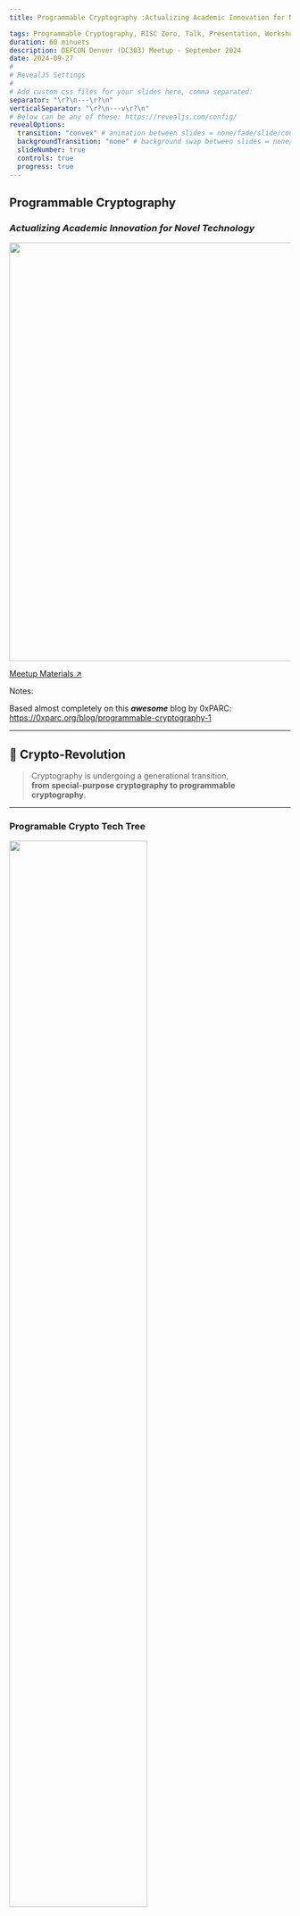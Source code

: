 ```yaml
---
title: Programmable Cryptography :Actualizing Academic Innovation for Novel Technology</em>

tags: Programmable Cryptography, RISC Zero, Talk, Presentation, Workshop, zkVM, Steel, EVM, Hackathon, Zero Knowledge Proof, Applied Cryptography, Rust,
duration: 60 minuets
description: DEFCON Denver (DC303) Meetup - September 2024
date: 2024-09-27
#
# RevealJS Settings
#
# Add custom css files for your slides here, comma separated:
separator: "\r?\n---\r?\n"
verticalSeparator: "\r?\n---v\r?\n"
# Below can be any of these: https://revealjs.com/config/
revealOptions:
  transition: "convex" # animation between slides = none/fade/slide/convex/concave/zoom
  backgroundTransition: "none" # background swap between slides = none/fade/slide/convex/concave/zoom
  slideNumber: true
  controls: true
  progress: true
---
```


<link rel="stylesheet" href="/tools/styles/r0-theme.css">

<section data-background-opacity=0.3>

# Programmable Cryptography

### _Actualizing Academic Innovation for Novel Technology_

<img rounded style="width: 750px; object-fit: cover;" src="./img/pc_tech_tree.png" />

<!-- FIXME: Math doesn't render offline! jsdeliver hard coded.-->

<a target="_blank" href="https://nuke-web3.github.io/book/risc-zero/dc303-meetup/materials.html">Meetup Materials ↗️</a>

Notes:

Based almost completely on this _**awesome**_ blog by 0xPARC: https://0xparc.org/blog/programmable-cryptography-1

---

## 🤩 Crypto-Revolution

> Cryptography is undergoing a generational transition,</br>
> **from special-purpose cryptography to programmable cryptography**.

---

### Programable Crypto Tech Tree

<img rounded style="width: 70%;" src="./img/pc_tech_tree.png" />

Notes:

- **Fully-homomorphic encryption (FHE)** allows me to compute an arbitrary program over someone else’s private data, without learning anything about the data or the output of the computation.
- **Multi-party computation (MPC)** allows me to compute an arbitrary program over multiple peoples' private data, without learning anything about the data except for the output of the computation.
- **zkSNARKs** allow me to prove that an arbitrary piece of code was executed correctly on some secret inputs that only I know, without revealing anything about those inputs.
  - With "special-purpose" zero-knowledge proofs, I could make a claim like: I have a secret S such that "MODEXP(S) = 0xa91af3ac..." (where MODEXP is the modular exponentiation function), and I can prove this to you without revealing S.
  - With "general-purpose" zkSNARKs, I can do this not only for the specific function MODEXP--I can do this for any function you want.
  - **Witness encryption** allows me to encrypt a message to a program, rather than a secret key. For example, I could set up a math research prize by encrypting a Bitcoin wallet with a program encoding a check: “this wallet containing 1000BTC is only decryptable if you possess a proof of the Riemann Hypothesis."
- **Obfuscation** allows me to "encrypt" a program. This means scrambling the program such that someone else can run it on any inputs of their choosing and produce the correct outputs, but they can't learn anything1 about the program’s internal state or structure.

---

## Coming Soon™️

> The first instances of programmable cryptography have just started</br>to become practical for developers in real-world use cases.</br></br>
> In the coming decade, the performance, accessibility,</br>and capabilities of programmable cryptography will increase dramatically.

---

## What can we do with programmable cryptography?

General-purpose, programmable cryptography enables us to build computing systems with powerful new properties, that couldn’t have existed before. Here are three examples.

---

## The Universal Protocol

<img rounded style="width: 70%;" src="./img/universal_adapter.png" />

Notes:

- Universal Protocol for all of your social data, digital identity, financial interactions, professional history, medical data, and everything and anything else attached to you. The Universal Protocol specifies a universal data format, and a procedure for verifying the correctness and origin(s) of any data. The Universal Protocol is also extraordinarily flexible--in fact, it's Turing complete. Any computable function that is run on Universal Protocol data will result in an output that also conforms to the protocol, and that retains its cryptographic integrity.
  - Universal Cryptographic Adapters, based on technologies like zkSNARKs, allow us to compose and transform data originating from any source cryptographic protocol/format to any destination.

- Port your social data across all social platform--you can move your likes, friends, followers, history, and reputation seamlessly across Facebook, Twitter, Reddit, Instagram, etc.
- Financial intermediaries such as Equifax, Transunion, or Experian are replaced with cryptographic protocols on every consumer device; your smartphone can generate a cryptographically secure response to any query about your financial history or health, while keeping your underlying data private and in your own control.
- A network of universal and interoperable digital identity standards arise that are accepted by all websites, businesses, government agencies, universities, and more. These standards are permissionless--they rely on cryptography, rather than needing everyone to register with or query a specific authority.

---

## Hallucinated Servers

<nuke-cols>
<nuke-col>

<img rounded style="width: 80%;" src="./img/szabo_trusted.png" />

</nuke-col>
<nuke-col>

<img rounded style="width: 80%;" src="./img/szabo_protocol.png" />

</nuke-col>
</nuke-cols>

Notes:

- In a decade or two, the process of setting up and deploying applications on the Web might look very different. Many application backends might run inside VMs that are cryptographically "hallucinated" by their users at runtime.
- You could build services that execute over participants' data without ever interacting with the data directly; in fact, you could build virtual applications that maintain and compute over a state that _no one knows_!

Applications:

- Discover personalized recommendations for a product, a movie, a job, or even a date with a personalized cryptographic agent that is constantly searching on your behalf, without your data ever leaving your computer.
- Spin up a new, virtual social media platform "on the fly" for a community you're in, that hooks into all of your data from other social media platforms, without needing to run a server yourself or rely on any centralized intermediary to do so.
- Automatically get notified that you are at risk of some disease / medical outcome, without needing to share your medical data with anyone.

---

## ... And _Many_ More!

> ### What might you create?</br>
>
> See the [0xPARC blog](https://0xparc.org/blog/programmable-cryptography-1) for more.

Notes:

Discussion time!

---

# Enter: RISC Zero

## ~~Zero Knowledge~~ _Verifiable_ Virtual Machine

> ⚠ Company shill' 😉

---

## Why RISC Zero?

> ### _Write Rust 🦀_
>
> ### _Not Circuits 𝛌_

Notes:

### Story time!

Started in self-sovereign tech rabbit whole 2018 ETHDenver.
Mesh networks, local first, DAOs and co-ops, token engineering...
Then I found out about ZKPs and what they can do to fundamentally change the game and enable things that were impossible before.
As an fanboi of the ZK Podcast for years, I wanted so much to get in... but there was a problem: learning curve on cryptography.
I want to build cryptographic systems, but not need to deeply understand the moon math... Enter zkVMs: RISC Zero.
Now we can all make ZKPs with only a strong conceptual grasp of constraint systems and Rust (more languages to come!)

---

## Why RISC Zero?

- **Verifiable Computation**: outsource-able
- **Highly Scalable**: low-cost verification
- **Tunable Privacy**: robust & universal\*

Notes:

- you can verify that a computation of a specific program ran exactly as it should, even if done by untrusted executor!
- _Prover_ that runs program & produces _receipt_ reveals as little as nothing to everything about execution to _verifier_.
- Verification is significantly cheaper than running computation yourself... at the cost of prover doing significantly more work to run the _zkVM_
- \* Privacy is from everyone outside the prover, if you are the prover, no one but you has secret data.

---

## RISC Zero 101

<img rounded style="width: 60%;" src="./img/zkVM-diagram-black.png" />

> Recall: the **RECEIPT** contains the Seal & Journal (Committed Outputs)

Notes:

- deeper understanding as exercise for views of this presentation.
- very happy to answer questions on our discord!

---

# Seal

- The seal is a zk-STARK or zk-SNARK.
- It cryptographically attests to the correct execution of the `guest program`.
- The `guest program` is checking the parity of `x` --> proof.

Notes:

The `seal` is either a STARK or a SNARK generated by the prover (a party off-chain, we’ll delve into the specifics of Bonsai as a coprocessor later).
The `seal` cryptographically attests to correct execution of the `guest program` as well as the outputs of that guest program.
The `guest program` is a Rust program which takes an input number, `x` and checks if `x` is divisible by 2, if so the computation executes successfully and a proof is generated.

So we have the `seal`, in this case as we’re dealing with an onchain environment, it’s a SNARK.
SNARKs are smaller proofs compared to STARKs, making them more gas-efficient for onchain verification.

---

# Journal

- Contains the public outputs of the computation

```solidity [2|1-5]
function set(uint256 x, bytes calldata seal) public {
    bytes memory journal = abi.encode(x);
    verifier.verify(seal, imageId, sha256(journal));
    number = x;
}
```

Notes:

The journal contains the public outputs of the computation.
We’ll see later on that we used Solidity’s ABI encoding when ‘committing` x to the journal.
This is done to make decoding information easier on the Solidity side of things once we’re in the app contract as we are here.

We are taking a number x in the input of the solidity function, we’d like to make sure that this number x is the one that was checked to be even in the guest program.
For this reason, we actually reconstruct the journal onchain here, and pass that through to the verify function.
If the journal does not match the proof, verify will fail.
So that’s a handy way of making sure that everything is going smoothly.

A quick note, this reconstruction of the journal is not always feasible.
This example is straightforward, and handles only one number variable.
Most real world applications, including those that you’ll build yourself, will have a higher degree of complexity.
In those cases, recreating the journal onchain might seem counterintuitive in a world where we are trying to save gas.
In most cases, passing the journal through as an argument and decoding that onchain to have some sanity checks would be the better way of doing it.
This will become a lot clearer later, when Nuke comes back on to walk you through the guest program specifically.

---

# Verification

```solidity [3|1-5]
function set(uint256 x, bytes calldata seal) public {
    bytes memory journal = abi.encode(x);
    verifier.verify(seal, imageId, sha256(journal));
    number = x;
}
```

Notes:

Verification is handled by RISC Zero’s verification contract, which you can find deployed across many different chains.
In our application contract, the verification contract address is instantiated at deploy time as a constructor argument.
The verification contract is actually a proxy contract, and so you can be sure if any new features are added to the verification contract, this address will stay valid in your application.

verify takes the seal or the proof, the imageId and a hash of the journal.
The proof is verified and the imageId and journal variables here attest that the correct ELF binary was run in the zkVM with the corresponding identifier imageId, and the correct outputs were calculated within the zkVM via the journal.
Note that if anything is wrong, the verify function will revert and the error will be bubbled up through require statements, which you can see with the likes of Tenderly simulations when debugging on testnets before deploying to production on mainnet.

Going back to the function as a whole, and you can now see that, given the guest program does indeed check if a number is even, that the two functions that were shown previously are in fact identical in their conclusion: only update the state of number if it’s even.

---

## zkSnake Demo

<iframe loading=lazy width="560" height="315" src="https://www.youtube-nocookie.com/embed/M8oDQ00P3Eg?&amp;controls=0&autoplay=1&mute=1" title="YouTube video player" frameborder="0" allow="accelerometer; autoplay; clipboard-write; encrypted-media; gyroscope; picture-in-picture; web-share" referrerpolicy="strict-origin-when-cross-origin" allowfullscreen></iframe>

Notes:

- Go over gameplay
- After click on mint button
  - transaction with game data gets sent onchain
  - data gets picked up by risc0
  - risc0 Bonsai generates a proof
  - proof gets published and nft gets minted

---

# 🙇 Thank You! 🎉

> Any Questions?
